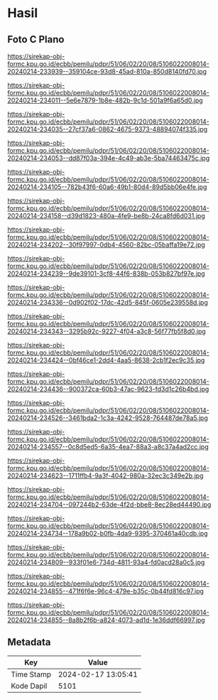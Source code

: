 # Hasil

## Foto C Plano

https://sirekap-obj-formc.kpu.go.id/ecbb/pemilu/pdpr/51/06/02/20/08/5106022008014-20240214-233939--359104ce-93d8-45ad-810a-850d8140fd70.jpg

https://sirekap-obj-formc.kpu.go.id/ecbb/pemilu/pdpr/51/06/02/20/08/5106022008014-20240214-234011--5e6e7879-1b8e-482b-9c1d-501a9f6a65d0.jpg

https://sirekap-obj-formc.kpu.go.id/ecbb/pemilu/pdpr/51/06/02/20/08/5106022008014-20240214-234035--27cf37a6-0862-4675-9373-48894074f335.jpg

https://sirekap-obj-formc.kpu.go.id/ecbb/pemilu/pdpr/51/06/02/20/08/5106022008014-20240214-234053--dd87f03a-394e-4c49-ab3e-5ba74463475c.jpg

https://sirekap-obj-formc.kpu.go.id/ecbb/pemilu/pdpr/51/06/02/20/08/5106022008014-20240214-234105--782b43f6-60a6-49b1-80d4-89d5bb06e4fe.jpg

https://sirekap-obj-formc.kpu.go.id/ecbb/pemilu/pdpr/51/06/02/20/08/5106022008014-20240214-234158--d39d1823-480a-4fe9-be8b-24ca8fd6d031.jpg

https://sirekap-obj-formc.kpu.go.id/ecbb/pemilu/pdpr/51/06/02/20/08/5106022008014-20240214-234202--30f97997-0db4-4560-82bc-05baffa19e72.jpg

https://sirekap-obj-formc.kpu.go.id/ecbb/pemilu/pdpr/51/06/02/20/08/5106022008014-20240214-234239--9de39101-3cf8-44f6-838b-053b827bf97e.jpg

https://sirekap-obj-formc.kpu.go.id/ecbb/pemilu/pdpr/51/06/02/20/08/5106022008014-20240214-234336--0d902f02-17dc-42d5-845f-0605e239558d.jpg

https://sirekap-obj-formc.kpu.go.id/ecbb/pemilu/pdpr/51/06/02/20/08/5106022008014-20240214-234343--3295b92c-9227-4f04-a3c8-56f77fb5f8d0.jpg

https://sirekap-obj-formc.kpu.go.id/ecbb/pemilu/pdpr/51/06/02/20/08/5106022008014-20240214-234424--0bf46ce1-2dd4-4aa5-8638-2cb1f2ec9c35.jpg

https://sirekap-obj-formc.kpu.go.id/ecbb/pemilu/pdpr/51/06/02/20/08/5106022008014-20240214-234436--900372ca-60b3-47ac-9623-fd3d1c26b4bd.jpg

https://sirekap-obj-formc.kpu.go.id/ecbb/pemilu/pdpr/51/06/02/20/08/5106022008014-20240214-234526--3461bda2-1c3a-4242-9528-764487de78a5.jpg

https://sirekap-obj-formc.kpu.go.id/ecbb/pemilu/pdpr/51/06/02/20/08/5106022008014-20240214-234557--0c8d5ed5-6a35-4ea7-88a3-a8c37a4ad2cc.jpg

https://sirekap-obj-formc.kpu.go.id/ecbb/pemilu/pdpr/51/06/02/20/08/5106022008014-20240214-234623--1711ffb4-9a3f-4042-980a-32ec3c349e2b.jpg

https://sirekap-obj-formc.kpu.go.id/ecbb/pemilu/pdpr/51/06/02/20/08/5106022008014-20240214-234704--097244b2-63de-4f2d-bbe8-8ec28ed44490.jpg

https://sirekap-obj-formc.kpu.go.id/ecbb/pemilu/pdpr/51/06/02/20/08/5106022008014-20240214-234734--178a9b02-b0fb-4da9-9395-370461a40cdb.jpg

https://sirekap-obj-formc.kpu.go.id/ecbb/pemilu/pdpr/51/06/02/20/08/5106022008014-20240214-234809--933f01e6-734d-4811-93a4-fd0acd28a0c5.jpg

https://sirekap-obj-formc.kpu.go.id/ecbb/pemilu/pdpr/51/06/02/20/08/5106022008014-20240214-234855--471f6f6e-96c4-479e-b35c-0b44fd816c97.jpg

https://sirekap-obj-formc.kpu.go.id/ecbb/pemilu/pdpr/51/06/02/20/08/5106022008014-20240214-234855--8a8b2f6b-a824-4073-ad1d-1e36ddf66997.jpg


## Metadata

| Key        | Value               |
| ---------- | ------------------- |
| Time Stamp | 2024-02-17 13:05:41 |
| Kode Dapil | 5101                |



